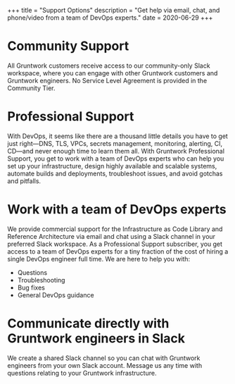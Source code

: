 +++
title = "Support Options"
description = "Get help via email, chat, and phone/video from a team of DevOps experts."
date = 2020-06-29
+++

# Community Support

All Gruntwork customers receive access to our community-only Slack workspace, where you can engage with other Gruntwork customers and Gruntwork engineers. No Service Level Agreement is provided in the Community Tier.

# Professional Support

With DevOps, it seems like there are a thousand little details you have to get just right—DNS, TLS, VPCs, secrets management, monitoring, alerting, CI, CD—and never enough time to learn them all. With Gruntwork Professional Support, you get to work with a team of DevOps experts who can help you set up your infrastructure, design highly available and scalable systems, automate builds and deployments, troubleshoot issues, and avoid gotchas and pitfalls.

# Work with a team of DevOps experts

We provide commercial support for the Infrastructure as Code Library and Reference Architecture via email and chat using a Slack channel in your preferred Slack workspace. As a Professional Support subscriber, you get access to a team of DevOps experts for a tiny fraction of the cost of hiring a single DevOps engineer full time. We are here to help you with:

- Questions
- Troubleshooting
- Bug fixes
- General DevOps guidance

# Communicate directly with Gruntwork engineers in Slack

We create a shared Slack channel so you can chat with Gruntwork engineers from your own Slack account. Message us any time with questions relating to your Gruntwork infrastructure.
